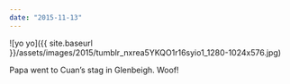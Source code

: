 ```yaml
---
date: "2015-11-13"
---
```


![yo yo]({{ site.baseurl }}/assets/images/2015/tumblr_nxrea5YKQO1r16syio1_1280-1024x576.jpg)

Papa went to Cuan’s stag in Glenbeigh. Woof!
